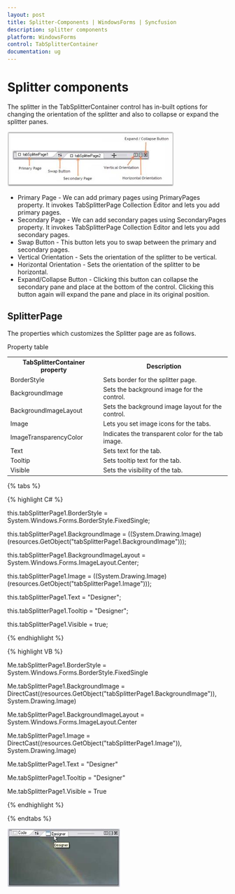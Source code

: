```yaml
---
layout: post
title: Splitter-Components | WindowsForms | Syncfusion
description: splitter components
platform: WindowsForms
control: TabSplitterContainer 
documentation: ug
---
```


# Splitter components

The splitter in the TabSplitterContainer control has in-built options for changing the orientation of the splitter and also to collapse or expand the splitter panes.

![](Splitter-Components_images/Splitter-Components_img1.jpeg)



* Primary Page - We can add primary pages using PrimaryPages property. It invokes TabSplitterPage Collection Editor and lets you add primary pages.
* Secondary Page - We can add secondary pages using SecondaryPages property. It invokes TabSplitterPage Collection Editor and lets you add secondary pages.
* Swap Button - This button lets you to swap between the primary and secondary pages.
* Vertical Orientation - Sets the orientation of the splitter to be vertical.
* Horizontal Orientation - Sets the orientation of the splitter to be horizontal.
* Expand/Collapse Button - Clicking this button can collapse the secondary pane and place at the bottom of the control. Clicking this button again will expand the pane and place in its original position.

## SplitterPage


The properties which customizes the Splitter page are as follows.

Property table

<table>
<tr>
<th>
TabSplitterContainer property</th><th>
Description</th></tr>
<tr>
<td>
BorderStyle</td><td>
Sets border for the splitter page.</td></tr>
<tr>
<td>
BackgroundImage</td><td>
Sets the background image for the control.</td></tr>
<tr>
<td>
BackgroundImageLayout</td><td>
Sets the background image layout for the control.</td></tr>
<tr>
<td>
Image</td><td>
Lets you set image icons for the tabs.</td></tr>
<tr>
<td>
ImageTransparencyColor</td><td>
Indicates the transparent color for the tab image.</td></tr>
<tr>
<td>
Text</td><td>
Sets text for the tab.</td></tr>
<tr>
<td>
Tooltip</td><td>
Sets tooltip text for the tab.</td></tr>
<tr>
<td>
Visible</td><td>
Sets the visibility of the tab.</td></tr>
</table>

{% tabs %}

{% highlight C# %}


this.tabSplitterPage1.BorderStyle = System.Windows.Forms.BorderStyle.FixedSingle;

this.tabSplitterPage1.BackgroundImage = ((System.Drawing.Image)(resources.GetObject("tabSplitterPage1.BackgroundImage")));

this.tabSplitterPage1.BackgroundImageLayout = System.Windows.Forms.ImageLayout.Center;

this.tabSplitterPage1.Image = ((System.Drawing.Image)(resources.GetObject("tabSplitterPage1.Image")));

this.tabSplitterPage1.Text = "Designer";

this.tabSplitterPage1.Tooltip = "Designer";

this.tabSplitterPage1.Visible = true;

{% endhighlight %}

{% highlight VB %}



Me.tabSplitterPage1.BorderStyle = System.Windows.Forms.BorderStyle.FixedSingle 

Me.tabSplitterPage1.BackgroundImage = DirectCast((resources.GetObject("tabSplitterPage1.BackgroundImage")), System.Drawing.Image) 

Me.tabSplitterPage1.BackgroundImageLayout = System.Windows.Forms.ImageLayout.Center 

Me.tabSplitterPage1.Image = DirectCast((resources.GetObject("tabSplitterPage1.Image")), System.Drawing.Image) 

Me.tabSplitterPage1.Text = "Designer" 

Me.tabSplitterPage1.Tooltip = "Designer" 

Me.tabSplitterPage1.Visible = True 

{% endhighlight %}

{% endtabs %}

![](Splitter-Components_images/Splitter-Components_img2.jpeg)



